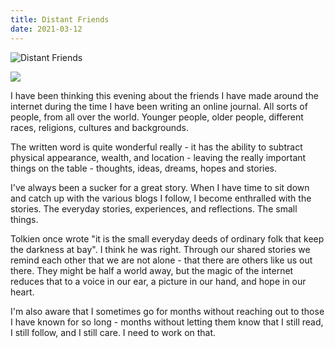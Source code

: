 ```yaml
---
title: Distant Friends
date: 2021-03-12
---
```


![Distant Friends](https://source.unsplash.com/7QCBakMyDCE/1600x900)

<img src="https://cdn.substack.com/image/fetch/h_600,c_limit,f_auto,q_auto:good,fl_progressive:steep/https%3A%2F%2Fbucketeer-e05bbc84-baa3-437e-9518-adb32be77984.s3.amazonaws.com%2Fpublic%2Fimages%2Fd01c2f20-4868-4aa8-bb1b-09bf6e3bc7cc_1280x853.jpeg" />

I have been thinking this evening about the friends I have made around the internet during the time I have been writing an online journal. All sorts of people, from all over the world. Younger people, older people, different races, religions, cultures and backgrounds.

The written word is quite wonderful really - it has the ability to subtract physical appearance, wealth, and location - leaving the really important things on the table - thoughts, ideas, dreams, hopes and stories.

I've always been a sucker for a great story. When I have time to sit down and catch up with the various blogs I follow, I become enthralled with the stories. The everyday stories, experiences, and reflections. The small things.

Tolkien once wrote "it is the small everyday deeds of ordinary folk that keep the darkness at bay". I think he was right. Through our shared stories we remind each other that we are not alone - that there are others like us out there. They might be half a world away, but the magic of the internet reduces that to a voice in our ear, a picture in our hand, and hope in our heart.

I'm also aware that I sometimes go for months without reaching out to those I have known for so long - months without letting them know that I still read, I still follow, and I still care. I need to work on that.
